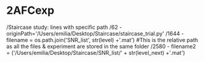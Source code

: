 # 2AFCexp

/Staircase study: lines with specific path
/62 - originPath='/Users/emilia/Desktop/Staircase/staircase_trial.py'
/1644 - filename = os.path.join('SNR_list', str(level) +'.mat') #This is the relative path as all the files & experiment are stored in the same folder
/2580 - filename2 = ('/Users/emilia/Desktop/Staircase/SNR_list/' + str(level_next) +'.mat')
